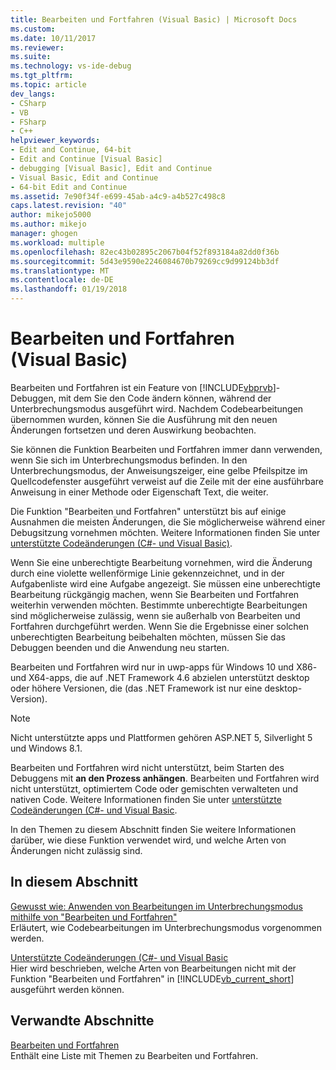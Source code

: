 ```yaml
---
title: Bearbeiten und Fortfahren (Visual Basic) | Microsoft Docs
ms.custom: 
ms.date: 10/11/2017
ms.reviewer: 
ms.suite: 
ms.technology: vs-ide-debug
ms.tgt_pltfrm: 
ms.topic: article
dev_langs:
- CSharp
- VB
- FSharp
- C++
helpviewer_keywords:
- Edit and Continue, 64-bit
- Edit and Continue [Visual Basic]
- debugging [Visual Basic], Edit and Continue
- Visual Basic, Edit and Continue
- 64-bit Edit and Continue
ms.assetid: 7e90f34f-e699-45ab-a4c9-a4b527c498c8
caps.latest.revision: "40"
author: mikejo5000
ms.author: mikejo
manager: ghogen
ms.workload: multiple
ms.openlocfilehash: 82ec43b02895c2067b04f52f893184a82dd0f36b
ms.sourcegitcommit: 5d43e9590e2246084670b79269cc9d99124bb3df
ms.translationtype: MT
ms.contentlocale: de-DE
ms.lasthandoff: 01/19/2018
---
```

# <a name="edit-and-continue-visual-basic"></a>Bearbeiten und Fortfahren (Visual Basic)
Bearbeiten und Fortfahren ist ein Feature von [!INCLUDE[vbprvb](../code-quality/includes/vbprvb_md.md)]-Debuggen, mit dem Sie den Code ändern können, während der Unterbrechungsmodus ausgeführt wird. Nachdem Codebearbeitungen übernommen wurden, können Sie die Ausführung mit den neuen Änderungen fortsetzen und deren Auswirkung beobachten.  
  
 Sie können die Funktion Bearbeiten und Fortfahren immer dann verwenden, wenn Sie sich im Unterbrechungsmodus befinden. In den Unterbrechungsmodus, der Anweisungszeiger, eine gelbe Pfeilspitze im Quellcodefenster ausgeführt verweist auf die Zeile mit der eine ausführbare Anweisung in einer Methode oder Eigenschaft Text, die weiter.

 Die Funktion "Bearbeiten und Fortfahren" unterstützt bis auf einige Ausnahmen die meisten Änderungen, die Sie möglicherweise während einer Debugsitzung vornehmen möchten. Weitere Informationen finden Sie unter [unterstützte Codeänderungen (C#- und Visual Basic)](../debugger/supported-code-changes-csharp.md).   
  
 Wenn Sie eine unberechtigte Bearbeitung vornehmen, wird die Änderung durch eine violette wellenförmige Linie gekennzeichnet, und in der Aufgabenliste wird eine Aufgabe angezeigt. Sie müssen eine unberechtigte Bearbeitung rückgängig machen, wenn Sie Bearbeiten und Fortfahren weiterhin verwenden möchten. Bestimmte unberechtigte Bearbeitungen sind möglicherweise zulässig, wenn sie außerhalb von Bearbeiten und Fortfahren durchgeführt werden. Wenn Sie die Ergebnisse einer solchen unberechtigten Bearbeitung beibehalten möchten, müssen Sie das Debuggen beenden und die Anwendung neu starten.  
  
 Bearbeiten und Fortfahren wird nur in uwp-apps für Windows 10 und X86- und X64-apps, die auf .NET Framework 4.6 abzielen unterstützt desktop oder höhere Versionen, die (das .NET Framework ist nur eine desktop-Version).

 > [!NOTE]
 > Nicht unterstützte apps und Plattformen gehören ASP.NET 5, Silverlight 5 und Windows 8.1.
  
 Bearbeiten und Fortfahren wird nicht unterstützt, beim Starten des Debuggens mit **an den Prozess anhängen**. Bearbeiten und Fortfahren wird nicht unterstützt, optimiertem Code oder gemischten verwalteten und nativen Code. Weitere Informationen finden Sie unter [unterstützte Codeänderungen (C#- und Visual Basic](../debugger/supported-code-changes-csharp.md).
  
 In den Themen zu diesem Abschnitt finden Sie weitere Informationen darüber, wie diese Funktion verwendet wird, und welche Arten von Änderungen nicht zulässig sind.  
  
## <a name="in-this-section"></a>In diesem Abschnitt  
 [Gewusst wie: Anwenden von Bearbeitungen im Unterbrechungsmodus mithilfe von "Bearbeiten und Fortfahren"](../debugger/how-to-apply-edits-in-break-mode-with-edit-and-continue.md)  
 Erläutert, wie Codebearbeitungen im Unterbrechungsmodus vorgenommen werden.  
  
 [Unterstützte Codeänderungen (C#- und Visual Basic](../debugger/supported-code-changes-csharp.md)   
 Hier wird beschrieben, welche Arten von Bearbeitungen nicht mit der Funktion "Bearbeiten und Fortfahren" in [!INCLUDE[vb_current_short](../debugger/includes/vb_current_short_md.md)] ausgeführt werden können.  
  
## <a name="related-sections"></a>Verwandte Abschnitte  
 [Bearbeiten und Fortfahren](../debugger/edit-and-continue.md)  
 Enthält eine Liste mit Themen zu Bearbeiten und Fortfahren.